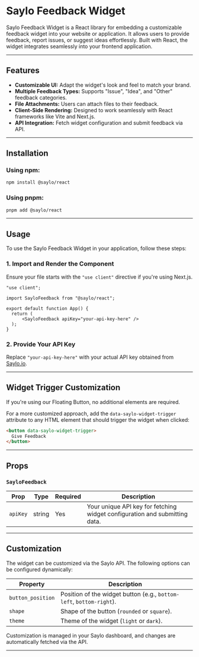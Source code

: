 # Saylo Feedback Widget

Saylo Feedback Widget is a React library for embedding a customizable feedback widget into your website or application. It allows users to provide feedback, report issues, or suggest ideas effortlessly. Built with React, the widget integrates seamlessly into your frontend application.

---

## Features

- **Customizable UI:** Adapt the widget's look and feel to match your brand.
- **Multiple Feedback Types:** Supports "Issue", "Idea", and "Other" feedback categories.
- **File Attachments:** Users can attach files to their feedback.
- **Client-Side Rendering:** Designed to work seamlessly with React frameworks like Vite and Next.js.
- **API Integration:** Fetch widget configuration and submit feedback via API.

---

## Installation

### Using npm:

```bash
npm install @saylo/react
```

### Using pnpm:

```bash
pnpm add @saylo/react
```

---

## Usage

To use the Saylo Feedback Widget in your application, follow these steps:

### 1. Import and Render the Component

Ensure your file starts with the `"use client"` directive if you're using Next.js.

```tsx
"use client";

import SayloFeedback from "@saylo/react";

export default function App() {
  return (
      <SayloFeedback apiKey="your-api-key-here" />
  );
}
```

### 2. Provide Your API Key

Replace `"your-api-key-here"` with your actual API key obtained from [Saylo.io](https://www.saylo.io).

---

## Widget Trigger Customization

If you're using our Floating Button, no additional elements are required. 

For a more customized approach, add the `data-saylo-widget-trigger` attribute to any HTML element that should trigger the widget when clicked:

```html
<button data-saylo-widget-trigger>
  Give Feedback
</button>
```

---

## Props

### `SayloFeedback`

| Prop     | Type   | Required | Description                                                                 |
|----------|--------|----------|-----------------------------------------------------------------------------|
| `apiKey` | string | Yes      | Your unique API key for fetching widget configuration and submitting data. |

---

## Customization

The widget can be customized via the Saylo API. The following options can be configured dynamically:

| Property          | Description                                      |
|-------------------|--------------------------------------------------|
| `button_position` | Position of the widget button (e.g., `bottom-left`, `bottom-right`). |
| `shape`           | Shape of the button (`rounded` or `square`).     |
| `theme`           | Theme of the widget (`light` or `dark`).         |

Customization is managed in your Saylo dashboard, and changes are automatically fetched via the API.

---


